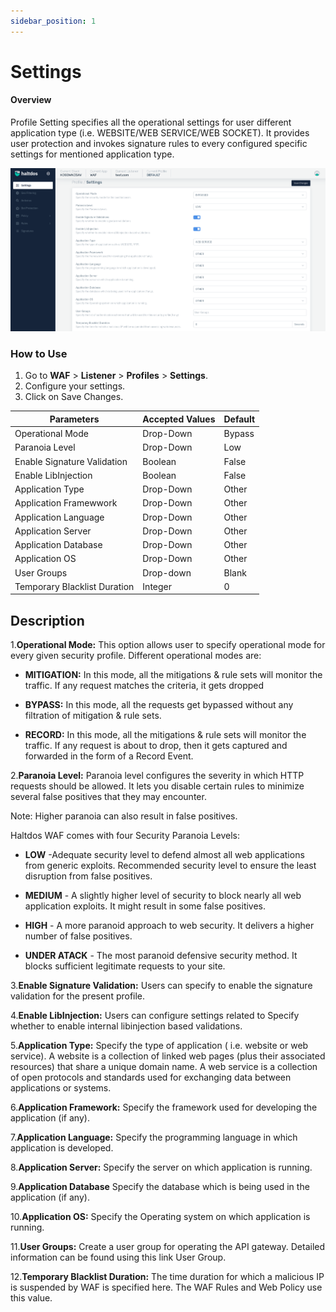```yaml
---
sidebar_position: 1
---
```


# Settings
  
#### Overview 
Profile Setting specifies all the operational settings for user different application type (i.e. WEBSITE/WEB SERVICE/WEB SOCKET). It provides user protection and invokes signature rules to every configured specific settings for mentioned application type.

![Profile_settings](/img/waf/v2/profile_setting.png)
   
### How to Use
1. Go to **WAF** > **Listener** > **Profiles** > **Settings**.
2. Configure your settings.
3. Click on Save Changes.


   
| Parameters                   | Accepted Values | Default |
|------------------------------|-----------------|---------|
| Operational Mode             | Drop-Down       | Bypass  |
| Paranoia Level               | Drop-Down       | Low     |
| Enable Signature Validation  | Boolean         | False   |
| Enable LibInjection          | Boolean         | False   |
| Application Type             | Drop-Down       | Other   |
| Application Framewwork            | Drop-Down       | Other   |
| Application Language           | Drop-Down       | Other   |
| Application Server            | Drop-Down       | Other   |
| Application Database             | Drop-Down       | Other   |
| Application OS            | Drop-Down       | Other   |
| User Groups                  | Drop-down       | Blank   |
| Temporary Blacklist Duration | Integer         |    0     |
   
## Description

1.**Operational Mode:**
This option allows user to specify operational mode for every given security profile. Different operational modes are:
- **MITIGATION:** In this mode, all the mitigations & rule sets will monitor the traffic. If any request matches the criteria, it gets dropped  

- **BYPASS:** In this mode, all the requests get bypassed without any filtration of mitigation & rule sets.  

- **RECORD:** In this mode, all the mitigations & rule sets will monitor the traffic. If any request is about to drop, then it gets captured and forwarded in the form of a Record Event.  

2.**Paranoia Level:** 
Paranoia level configures the severity in which HTTP requests should be allowed. It lets you disable certain rules to minimize several false positives that they may encounter.  
   
Note: Higher paranoia can also result in false positives.  

Haltdos WAF comes with four Security Paranoia Levels:  

- **LOW** -Adequate security level to defend almost all web applications from generic exploits. Recommended security level to ensure the least disruption from false positives.  

- **MEDIUM** - A slightly higher level of security to block nearly all web application exploits. It might result in some false positives.  

- **HIGH** - A more paranoid approach to web security. It delivers a higher number of false positives.  

- **UNDER ATACK** - The most paranoid defensive security method. It blocks sufficient legitimate requests to your site.  

3.**Enable Signature Validation:**
Users can specify to enable the signature validation for the present profile.  

4.**Enable LibInjection:**
Users can configure settings related to Specify whether to enable internal libinjection based validations.  

5.**Application Type:**
Specify the type of application ( i.e. website or web service). A website is a collection of linked web pages (plus their associated resources) that share a unique domain name. A web service is a collection of open protocols and standards used for exchanging data between applications or systems.  

6.**Application Framework:**
Specify the framework used for developing the application (if any).

7.**Application Language:**
Specify the programming language in which application is developed.

8.**Application Server:**
Specify the server on which application is running.

9.**Application  Database**
Specify the database which is being used in the application (if any).

10.**Application OS:**
Specify the Operating system on which application is running.

11.**User Groups:**
Create a user group for operating the API gateway. Detailed information can be found using this link User Group.  

12.**Temporary Blacklist Duration:**
The time duration for which a malicious IP is suspended by WAF is specified here. The WAF Rules and Web Policy use this value.


